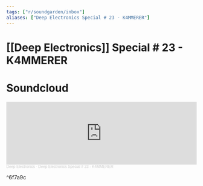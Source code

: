 ```yaml
---
tags: ["r/soundgarden/inbox"]
aliases: ["Deep Electronics Special # 23 - K4MMERER"]
---
```


# [[Deep Electronics]] Special # 23 - K4MMERER

# Soundcloud

<iframe width="100%" height="166" scrolling="no" frameborder="no" allow="autoplay" src="https://w.soundcloud.com/player/?url=https%3A//api.soundcloud.com/tracks/985483693&color=%23ff5500&auto_play=false&hide_related=false&show_comments=true&show_user=true&show_reposts=false&show_teaser=true"></iframe><div style="font-size: 10px; color: #cccccc;line-break: anywhere;word-break: normal;overflow: hidden;white-space: nowrap;text-overflow: ellipsis; font-family: Interstate,Lucida Grande,Lucida Sans Unicode,Lucida Sans,Garuda,Verdana,Tahoma,sans-serif;font-weight: 100;"><a href="https://soundcloud.com/deep_electronic" title="Deep Electronics" target="_blank" style="color: #cccccc; text-decoration: none;">Deep Electronics</a> · <a href="https://soundcloud.com/deep_electronic/deep-electronics-special-23-k4mmerer" title="Deep Electronics Special # 23 - K4MMERER" target="_blank" style="color: #cccccc; text-decoration: none;">Deep Electronics Special # 23 - K4MMERER</a></div>

^6f7a9c
